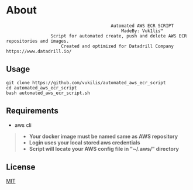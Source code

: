 # About

                                            Automated AWS ECR SCRIPT
                                                MadeBy: Vuk1lis™
                     Script for automated create, push and delete AWS ECR repositories and images.
                         Created and optimized for Datadrill Company https://www.datadrill.io/

## Usage
```
git clone https://github.com/vukilis/automated_aws_ecr_script
cd automated_aws_ecr_script
bash automated_aws_ecr_script.sh
```
## Requirements
* aws cli 

> - **Your docker image must be named same as AWS repository**  
> - **Login uses your local stored aws credentials**  
> - **Script will locate your AWS config file in "~/.aws/" directory**

## License
[MIT](https://choosealicense.com/licenses/mit/)